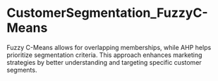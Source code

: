 # CustomerSegmentation_FuzzyC-Means
Fuzzy C-Means allows for overlapping memberships, while AHP helps prioritize segmentation criteria. This approach enhances marketing strategies by better understanding and targeting specific customer segments.
